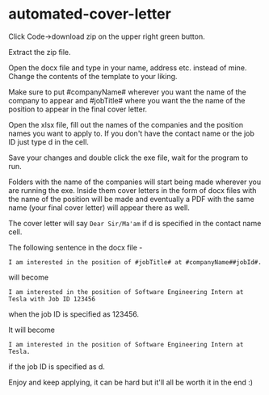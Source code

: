 # automated-cover-letter

Click Code->download zip on the upper right green button.

Extract the zip file.

Open the docx file and type in your name, address etc. instead of mine. Change the contents of the template to your liking.

Make sure to put #companyName# wherever you want the name of the company to appear and #jobTitle# where you want the the name of the position to appear in the final cover letter.

Open the xlsx file, fill out the names of the companies and the position names you want to apply to. If you don't have the contact name or the job ID just type d in the cell.

Save your changes and double click the exe file, wait for the program to run.

Folders with the name of the companies will start being made wherever you are running the exe. Inside them cover letters in the form of docx files with the name of the position will be made and eventually a PDF with the same name (your final cover letter) will appear there as well.

The cover letter will say ```Dear Sir/Ma'am``` if d is specified in the contact name cell.

The following sentence in the docx file -
```
I am interested in the position of #jobTitle# at #companyName##jobId#. 
```
will become 
```
I am interested in the position of Software Engineering Intern at Tesla with Job ID 123456
```
when the job ID is specified as 123456.

It will become
```
I am interested in the position of Software Engineering Intern at Tesla. 
```
if the job ID is specified as d.

Enjoy and keep applying, it can be hard but it'll all be worth it in the end :)
